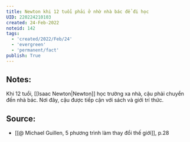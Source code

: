 ```yaml
---
title: Newton khi 12 tuổi phải ở nhờ nhà bác để đi học
UID: 220224210103
created: 24-Feb-2022
noteid: 142
tags:
  - 'created/2022/Feb/24'
  - 'evergreen'
  - 'permanent/fact'
publish: True
---
```

## Notes:
Khi 12 tuổi, [[Isaac Newton|Newton]] học trường xa nhà, cậu phải chuyển đến nhà bác. Nơi đây, cậu được tiếp cận với sách và giới trí thức.

## Source:
- [[@ Michael Guillen, 5 phương trình làm thay đổi thế giới]], p.28




